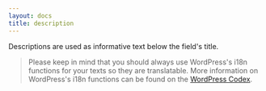 ```yaml
---
layout: docs
title: description
---
```



Descriptions are used as informative text below the field's title.

> Please keep in mind that you should always use WordPress's i18n functions for your texts so they are translatable. More information on WordPress's i18n functions can be found on the [WordPress Codex](https://codex.wordpress.org/I18n_for_WordPress_Developers).
